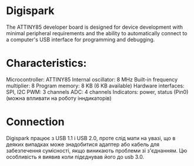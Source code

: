# Digispark
The ATTINY85 developer board is designed for device development with minimal peripheral requirements and the ability to automatically connect to a computer's USB interface for programming and debugging.  

# Characteristics:
Microcontroller: ATTINY85
Internal oscillator: 8 MHz
Built-in frequency multiplier: 8
Program memory: 8 KB (6 KB available)
Hardware interfaces: SPI, I2C
PWM: 3 channels
ADC: 4 channels
Indicators: power, status (Pin0) (можна впливати на роботу інндикаторів)

# Сonnection
Digispark працює з USB 1.1 і USB 2.0, проте слід мати на увазі, що в деяких випадках може знадобитися адаптер або кабель для забезпечення сумісності, якщо виникають проблеми зі з'єднанням. Цю особливість я виявив коли підєднував його до usb 3.0.  


